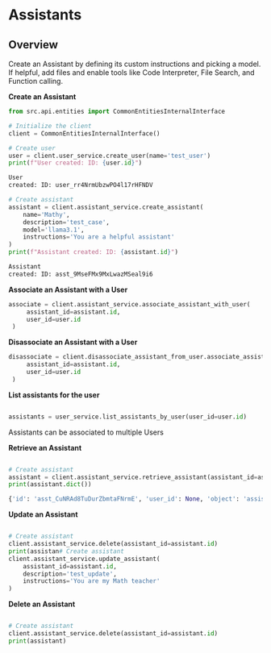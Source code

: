 # Assistants

## Overview

Create an Assistant by defining its custom instructions and picking a model. If helpful, add files and enable tools like Code Interpreter, File Search, and Function calling.


**Create an Assistant**

```python
from src.api.entities import CommonEntitiesInternalInterface

# Initialize the client
client = CommonEntitiesInternalInterface()

# Create user
user = client.user_service.create_user(name='test_user')
print(f"User created: ID: {user.id}")

User
created: ID: user_rr4NrmUbzwPO4l17rHFNDV

# Create assistant
assistant = client.assistant_service.create_assistant(
    name='Mathy',
    description='test_case',
    model='llama3.1',
    instructions='You are a helpful assistant'
)
print(f"Assistant created: ID: {assistant.id}")

Assistant
created: ID: asst_9MseFMx9MxLwazMSeal9i6
```



**Associate an Assistant with a User**

```python
associate = client.assistant_service.associate_assistant_with_user(
     assistant_id=assistant.id,
     user_id=user.id
 )
```



**Disassociate an Assistant with a User**

```python
disassociate = client.disassociate_assistant_from_user.associate_assistant_with_user(
     assistant_id=assistant.id,
     user_id=user.id
 )
```




**List assistants for the user**

```python

assistants = user_service.list_assistants_by_user(user_id=user.id)
```



Assistants can be associated to multiple Users

**Retrieve an Assistant**

```python

# Create assistant
assistant = client.assistant_service.retrieve_assistant(assistant_id=assistant.id) 
print(assistant.dict())

{'id': 'asst_CuNRAd8TuDurZbmtaFNrmE', 'user_id': None, 'object': 'assistant', 'created_at': 1726726621, 'name': 'Mathy', 'description': 'test_case', 'model': 'llama3.1', 'instructions': 'You are a helpful assistant', 'meta_data': None, 'top_p': 1.0, 'temperature': 1.0, 'response_format': 'auto'}

```



**Update an Assistant**

```python

# Create assistant
client.assistant_service.delete(assistant_id=assistant.id) 
print(assistan# Create assistant
client.assistant_service.update_assistant(
    assistant_id=assistant.id,
    description='test_update',
    instructions='You are my Math teacher'
)

```


**Delete an Assistant**

```python

# Create assistant
client.assistant_service.delete(assistant_id=assistant.id) 
print(assistant)
```
